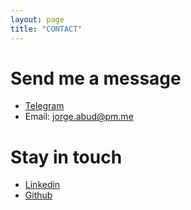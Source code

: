 ```yaml
---
layout: page
title: "CONTACT"
---
```


# Send me a message
* [Telegram](https://telegram.me/jfreek)
* Email: [jorge.abud@pm.me](mailto:jorge.abud@pm.me)

# Stay in touch
* [Linkedin](https://www.linkedin.com/in/jorgeabud/)
* [Github](https://github.com/jabud)